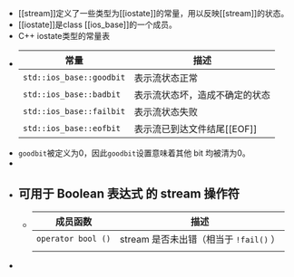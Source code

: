 - [[stream]]定义了一些类型为[[iostate]]的常量，用以反映[[stream]]的状态。
- [[iostate]]是class [[ios_base]]的一个成员。
- C++ iostate类型的常量表
- |常量|描述|
  |--|--|
  |`std::ios_base::goodbit`|表示流状态正常|
  |`std::ios_base::badbit`| 表示流状态坏，造成不确定的状态|
  |`std::ios_base::failbit`|表示流状态失败|
  |`std::ios_base::eofbit`|表示流已到达文件结尾[[EOF]]|
- `goodbit`被定义为0，因此`goodbit`设置意味着其他 bit 均被清为0。
-
- ## 可用于 Boolean 表达式 的 stream 操作符
	- |成员函数|描述|
	  |--|--|
	  |`operator bool ()`|stream 是否未出错（相当于 `!fail()` ）|
	  |||
-